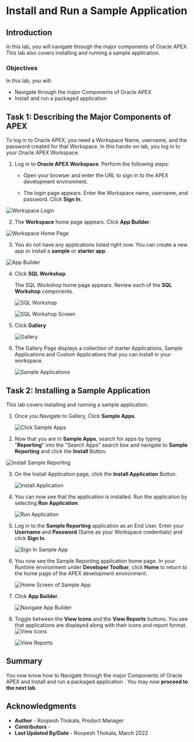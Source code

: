 # Install and Run a Sample Application

## Introduction

In this lab, you will navigate through the major components of Oracle APEX. This lab also covers installing and running a sample application.

### Objectives
In this lab, you will:
- Navigate through the major Components of Oracle APEX
- Install and run a packaged application

## Task 1: Describing the Major Components of APEX

To log in to Oracle APEX, you need a Workspace Name, username, and the password created for that Workspace. In this hands-on lab, you log in to your Oracle APEX Workspace.

1. Log in to **Oracle APEX Workspace**. Perform the following steps:
    -	Open your browser and enter the URL to sign in to the APEX development environment.

    - The login page appears. Enter the Workspace name, username, and password. Click **Sign In**.  

  ![Workspace Login](images/login-to-workspace2.png " ")

2. The **Workspace** home page appears. Click **App Builder**.

  ![Workspace Home Page](images/workspace-home-page.png " ")

3. You do not have any applications listed right now. You can create a new app or install a **sample** or **starter app**.

  ![App Builder](images/app-builder2.png " ")

4. Click **SQL Workshop**.  

    The SQL Workshop home page appears. Review each of the **SQL Workshop** components.

    ![SQL Workshop](images/sql-workshop.png " ")  

    ![SQL Workshop Screen](images/sql-workshop1.png " ")

5. Click **Gallery**

    ![Gallery](images/gallery.png " ")

6. The Gallery Page displays a collection of starter Applications, Sample Applications and Custom Applications that you can install in your workspace.

   ![Sample Applications](images/gallery-page2.png " ")

## Task 2: Installing a Sample Application

This lab covers installing and running a sample application.

1. Once you Navigate to Gallery, Click **Sample Apps**.

   ![Click Sample Apps](images/gallery-page3.png " ")

2. Now that you are in **Sample Apps**, search for apps by typing "**Reporting**" into the "Search Apps" search box and navigate to **Sample Reporting** and click the **Install** Button.

  ![Install Sample Reporting](images/install-sample-app.png " ")

3. On the Install Application page, click the **Install Application** Button.

   ![Install Application](images/install-app.png " ")

4. You can now see that the application is installed. Run the application by selecting **Run Application**.

   ![Run Application](images/click-run-application.png " ")

5. Log in to the **Sample Reporting** application as an End User. Enter your **Username** and **Password** (Same as your Workspace credentials) and click **Sign In**.

   ![Sign In Sample App](images/run-application1.png " ")

6. You now see the Sample Reporting application home page. In your Runtime environment under **Developer Toolbar**, click **Home** to return to the home page of the APEX development environment.

   ![Home Screen of Sample App](images/navigate-to-sample-reports.png " ")

7. Click **App Builder**.

   ![Navigate App Builder](images/navigate-to-app-builder.png " ")

8. Toggle between the **View Icons** and the **View Reports** buttons. You see that applications are displayed along with their icons and report format.
   ![View Icons](images/display-as-icons1.png " ")

   ![View Reports](images/display-as-report1.png " ")

## **Summary**
You now know how to Navigate through the major Components of Oracle APEX
and Install and run a packaged application . You may now **proceed to the next lab**.

## **Acknowledgments**

- **Author** - Roopesh Thokala, Product Manager
- **Contributors** -
- **Last Updated By/Date** - Roopesh Thokala, March 2022
